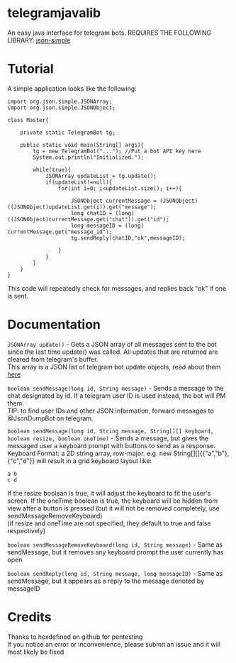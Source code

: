 # telegramjavalib
An easy java interface for telegram bots.
REQUIRES THE FOLLOWING LIBRARY:
[json-simple](https://code.google.com/archive/p/json-simple/)

# Tutorial
A simple application looks like the following:
```
import org.json.simple.JSONArray;
import org.json.simple.JSONObject;

class Master{
	
	private static TelegramBot tg;
	
	public static void main(String[] args){
		tg = new TelegramBot("..."); //Put a bot API key here
		System.out.println("Initialized.");
		
		while(true){
			JSONArray updateList = tg.update();
			if(updateList!=null){
				for(int i=0; i<updateList.size(); i++){
					
					JSONObject currentMessage = (JSONObject) ((JSONObject)updateList.get(i)).get("message");
					long chatID = (long) ((JSONObject)currentMessage.get("chat")).get("id");
					long messageID = (long) currentMessage.get("message_id");
					tg.sendReply(chatID,"ok",messageID);
					
				}
			}
		}
	}
}
```
This code will repeatedly check for messages, and replies back "ok" if one is sent.

# Documentation

`JSONArray update()` - Gets a JSON array of all messages sent to the bot since the last time update() was called. All updates that are returned are cleared from telegram's buffer.  
This array is a JSON list of telegram bot update objects, read about them [here](https://core.telegram.org/bots/api#update)

`boolean sendMessage(long id, String message)` - Sends a message to the chat designated by id. If a telegram user ID is used instead, the bot will PM them.  
TIP: to find user IDs and other JSON information, forward messages to @JsonDumpBot on telegram.

`boolean sendMessage(long id, String message, String[][] keyboard, boolean resize, boolean oneTime)` - Sends a message, but gives the messaged user a keyboard prompt with buttons to send as a response.
Keyboard Format: a 2D string array, row-major. e.g. new String[][]{{"a","b"},{"c","d"}} will result in a grid keyboard layout like:
```
a b
c d
```
If the resize boolean is true, it will adjust the keyboard to fit the user's screen. If the oneTime boolean is true, the keyboard will be hidden from view after a button is pressed (but it will not be removed completely, use sendMessageRemoveKeyboard)  
(if resize and oneTime are not specified, they default to true and false respectively)

`boolean sendMessageRemoveKeyboard(long id, String message)` - Same as sendMessage, but it removes any keyboard prompt the user currently has open

`boolean sendReply(long id, String message, long messageID)` - Same as sendMessage, but it appears as a reply to the message denoted by messageID

# Credits
Thanks to hexdefined on github for pentesting  
If you notice an error or inconvenience, please submit an issue and it will most likely be fixed
